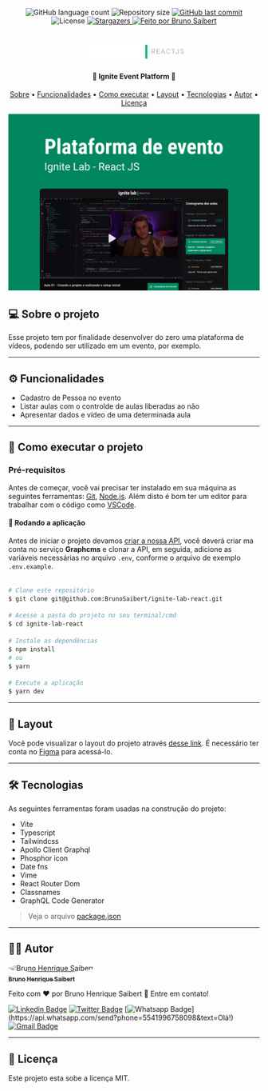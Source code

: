 <p align="center">
  <img alt="GitHub language count" src="https://img.shields.io/github/languages/count/BrunoSaibert/ignite-lab-react?color=%2304D361&style=for-the-badge">

  <img alt="Repository size" src="https://img.shields.io/github/repo-size/BrunoSaibert/ignite-lab-react?style=for-the-badge" />

  <a href="https://github.com/BrunoSaibert/ignite-lab-react/commits/main">
    <img alt="GitHub last commit" src="https://img.shields.io/github/last-commit/BrunoSaibert/ignite-lab-react?style=for-the-badge" />
  </a>

   <img alt="License" src="https://img.shields.io/badge/license-MIT-brightgreen?style=for-the-badge">

   <a href="https://github.com/BrunoSaibert/ignite-lab-react/stargazers">
    <img alt="Stargazers" src="https://img.shields.io/github/stars/BrunoSaibert/ignite-lab-react?style=for-the-badge">
  </a>

  <a href="https://brunosaibert.com.br/">
    <img alt="Feito por Bruno Saibert" src="https://img.shields.io/badge/feito%20por-Bruno%20Saibert-%231b9?style=for-the-badge">
  </a>
</p>

<h1 align="center">
    <img alt="ignite-lab-react" title="#ignite-lab-react" src="https://raw.githubusercontent.com/BrunoSaibert/ignite-lab-react/main/src/assets/icon.png" width="200px" />
</h1>

<h4 align="center">
	🚧 Ignite Event Platform 🚧
</h4>

<p align="center">
  <a href="#--sobre-o-projeto">Sobre</a> •
  <a href="#-%EF%B8%8F-funcionalidades">Funcionalidades</a> •
  <a href="#--como-executar-o-projeto">Como executar</a> •
  <a href="#--layout">Layout</a> •
  <a href="#--tecnologias">Tecnologias</a> •
  <a href="#--autor">Autor</a> •
  <a href="#--licença">Licença</a>
</p>

![](https://raw.githubusercontent.com/BrunoSaibert/ignite-lab-react/main/src/assets/cover.jpg)

## [](https://github.com/BrunoSaibert/ignite-lab-react#--sobre-o-projeto) 💻 Sobre o projeto

Esse projeto tem por finalidade desenvolver do zero uma plataforma de vídeos, podendo ser utilizado em um evento, por exemplo.

---

## [](https://github.com/BrunoSaibert/ignite-lab-react#-%EF%B8%8F-funcionalidades) ⚙️ Funcionalidades

- Cadastro de Pessoa no evento
- Listar aulas com o controlde de aulas liberadas ao não
- Apresentar dados e vídeo de uma determinada aula

---

## [](https://github.com/BrunoSaibert/ignite-lab-react#--como-executar-o-projeto) 🚀 Como executar o projeto

### Pré-requisitos

Antes de começar, você vai precisar ter instalado em sua máquina as seguintes ferramentas:
[Git](https://git-scm.com), [Node.js](https://nodejs.org/en/).
Além disto é bom ter um editor para trabalhar com o código como [VSCode](https://code.visualstudio.com/).

#### 🧭 Rodando a aplicação

Antes de iniciar o projeto devamos [criar a nossa API](https://rseat.in/lab-graphcms), você deverá criar ma conta no serviço **Graphcms** e clonar a API, em seguida, adicione as variáveis necessárias no arquivo `.env`, conforme o arquivo de exemplo `.env.example`.

```bash

# Clone este repositório
$ git clone git@github.com:BrunoSaibert/ignite-lab-react.git

# Acesse a pasta do projeto no seu terminal/cmd
$ cd ignite-lab-react

# Instale as dependências
$ npm install
# ou
$ yarn

# Execute a aplicação
$ yarn dev

```

---

## [](https://github.com/BrunoSaibert/ignite-lab-react#--layout) 🔖 Layout

Você pode visualizar o layout do projeto através [desse link](<https://www.figma.com/file/dNqlXm7FOBwQf14J5iXZ6l/Plataforma-de-evento---Ignite-Lab-(Community)?node-id=38%3A930>). É necessário ter conta no [Figma](http://figma.com/) para acessá-lo.

---

## [](https://github.com/BrunoSaibert/ignite-lab-react#--tecnologias) 🛠 Tecnologias

As seguintes ferramentas foram usadas na construção do projeto:

- Vite
- Typescript
- Tailwindcss
- Apollo Client Graphql
- Phosphor icon
- Date fns
- Vime
- React Router Dom
- Classnames
- GraphQL Code Generator

> Veja o arquivo [package.json](https://github.com/BrunoSaibert/ignite-lab-react/blob/main/web/package.json)

---

## [](https://github.com/BrunoSaibert/ignite-lab-react#--autor) 👨‍🚀 Autor

<a href="https://brunosaibert.com.br/">
 <img style="border-radius: 50%;" src="https://avatars2.githubusercontent.com/u/40339324?s=460&u=4f5a7b83aa4e018b4eccbeaa1f6a6b8b04e0e4b7&v=4" width="100px;" alt="Bruno Henrique Saibert"/>
 <br />
 <sub><b>Bruno Henrique Saibert</b></sub></a>
 <br />

Feito com ❤️ por Bruno Henrique Saibert 👋 Entre em contato!

[![Linkedin Badge](https://img.shields.io/badge/-LinkedIn-blue?style=for-the-badge&logo=Linkedin&logoColor=white&link=https://www.linkedin.com/in/brunohenriquesaibert/)](https://www.linkedin.com/in/brunohenriquesaibert/)
[![Twitter Badge](https://img.shields.io/badge/-Twitter-1ca0f1?style=for-the-badge&labelColor=1ca0f1&logo=twitter&logoColor=white&link=https://twitter.com/bh_saibert)](https://twitter.com/bh_saibert)
[![Whatsapp Badge](https://img.shields.io/badge/-Whatsapp-4CA143?style=for-the-badge&labelColor=4CA143&logo=whatsapp&logoColor=white&link=https://api.whatsapp.com/send?phone=5541996758098&text=Olá!)](https://api.whatsapp.com/send?phone=5541996758098&text=Olá!)
[![Gmail Badge](https://img.shields.io/badge/-Gmail-c14438?style=for-the-badge&logo=Gmail&logoColor=white&link=mailto:brunosaibert@gmail.com)](mailto:brunosaibert@gmail.com)

---

## [](https://github.com/BrunoSaibert/ignite-lab-react#--licença) 📝 Licença

Este projeto esta sobe a licença MIT.
